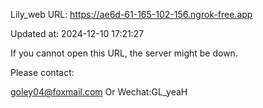 Lily_web URL: https://ae6d-61-165-102-156.ngrok-free.app

Updated at: 2024-12-10 17:21:27

If you cannot open this URL, the server might be down.

Please contact: 

goley04@foxmail.com Or Wechat:GL_yeaH